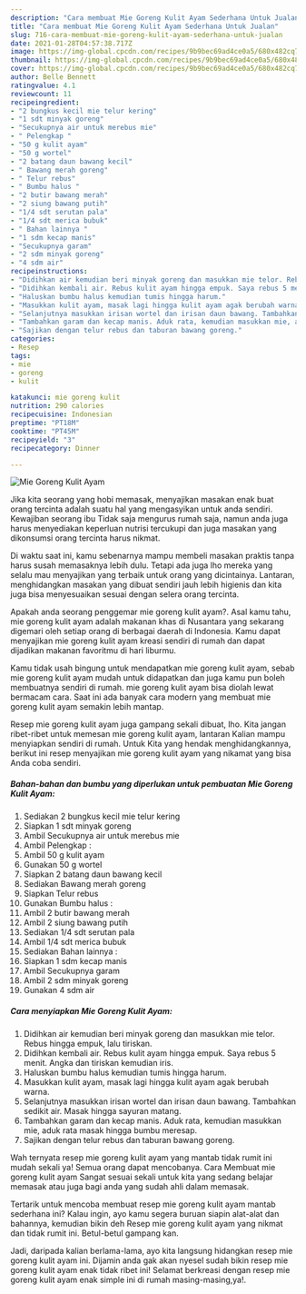```yaml
---
description: "Cara membuat Mie Goreng Kulit Ayam Sederhana Untuk Jualan"
title: "Cara membuat Mie Goreng Kulit Ayam Sederhana Untuk Jualan"
slug: 716-cara-membuat-mie-goreng-kulit-ayam-sederhana-untuk-jualan
date: 2021-01-28T04:57:38.717Z
image: https://img-global.cpcdn.com/recipes/9b9bec69ad4ce0a5/680x482cq70/mie-goreng-kulit-ayam-foto-resep-utama.jpg
thumbnail: https://img-global.cpcdn.com/recipes/9b9bec69ad4ce0a5/680x482cq70/mie-goreng-kulit-ayam-foto-resep-utama.jpg
cover: https://img-global.cpcdn.com/recipes/9b9bec69ad4ce0a5/680x482cq70/mie-goreng-kulit-ayam-foto-resep-utama.jpg
author: Belle Bennett
ratingvalue: 4.1
reviewcount: 11
recipeingredient:
- "2 bungkus kecil mie telur kering"
- "1 sdt minyak goreng"
- "Secukupnya air untuk merebus mie"
- " Pelengkap "
- "50 g kulit ayam"
- "50 g wortel"
- "2 batang daun bawang kecil"
- " Bawang merah goreng"
- " Telur rebus"
- " Bumbu halus "
- "2 butir bawang merah"
- "2 siung bawang putih"
- "1/4 sdt serutan pala"
- "1/4 sdt merica bubuk"
- " Bahan lainnya "
- "1 sdm kecap manis"
- "Secukupnya garam"
- "2 sdm minyak goreng"
- "4 sdm air"
recipeinstructions:
- "Didihkan air kemudian beri minyak goreng dan masukkan mie telor. Rebus hingga empuk, lalu tiriskan."
- "Didihkan kembali air. Rebus kulit ayam hingga empuk. Saya rebus 5 menit. Angka dan tiriskan kemudian iris."
- "Haluskan bumbu halus kemudian tumis hingga harum."
- "Masukkan kulit ayam, masak lagi hingga kulit ayam agak berubah warna."
- "Selanjutnya masukkan irisan wortel dan irisan daun bawang. Tambahkan sedikit air. Masak hingga sayuran matang."
- "Tambahkan garam dan kecap manis. Aduk rata, kemudian masukkan mie, aduk rata masak hingga bumbu meresap."
- "Sajikan dengan telur rebus dan taburan bawang goreng."
categories:
- Resep
tags:
- mie
- goreng
- kulit

katakunci: mie goreng kulit 
nutrition: 290 calories
recipecuisine: Indonesian
preptime: "PT18M"
cooktime: "PT45M"
recipeyield: "3"
recipecategory: Dinner

---
```



![Mie Goreng Kulit Ayam](https://img-global.cpcdn.com/recipes/9b9bec69ad4ce0a5/680x482cq70/mie-goreng-kulit-ayam-foto-resep-utama.jpg)

Jika kita seorang yang hobi memasak, menyajikan masakan enak buat orang tercinta adalah suatu hal yang mengasyikan untuk anda sendiri. Kewajiban seorang ibu Tidak saja mengurus rumah saja, namun anda juga harus menyediakan keperluan nutrisi tercukupi dan juga masakan yang dikonsumsi orang tercinta harus nikmat.

Di waktu  saat ini, kamu sebenarnya mampu membeli masakan praktis tanpa harus susah memasaknya lebih dulu. Tetapi ada juga lho mereka yang selalu mau menyajikan yang terbaik untuk orang yang dicintainya. Lantaran, menghidangkan masakan yang dibuat sendiri jauh lebih higienis dan kita juga bisa menyesuaikan sesuai dengan selera orang tercinta. 



Apakah anda seorang penggemar mie goreng kulit ayam?. Asal kamu tahu, mie goreng kulit ayam adalah makanan khas di Nusantara yang sekarang digemari oleh setiap orang di berbagai daerah di Indonesia. Kamu dapat menyajikan mie goreng kulit ayam kreasi sendiri di rumah dan dapat dijadikan makanan favoritmu di hari liburmu.

Kamu tidak usah bingung untuk mendapatkan mie goreng kulit ayam, sebab mie goreng kulit ayam mudah untuk didapatkan dan juga kamu pun boleh membuatnya sendiri di rumah. mie goreng kulit ayam bisa diolah lewat bermacam cara. Saat ini ada banyak cara modern yang membuat mie goreng kulit ayam semakin lebih mantap.

Resep mie goreng kulit ayam juga gampang sekali dibuat, lho. Kita jangan ribet-ribet untuk memesan mie goreng kulit ayam, lantaran Kalian mampu menyiapkan sendiri di rumah. Untuk Kita yang hendak menghidangkannya, berikut ini resep menyajikan mie goreng kulit ayam yang nikamat yang bisa Anda coba sendiri.

<!--inarticleads1-->

##### Bahan-bahan dan bumbu yang diperlukan untuk pembuatan Mie Goreng Kulit Ayam:

1. Sediakan 2 bungkus kecil mie telur kering
1. Siapkan 1 sdt minyak goreng
1. Ambil Secukupnya air untuk merebus mie
1. Ambil  Pelengkap :
1. Ambil 50 g kulit ayam
1. Gunakan 50 g wortel
1. Siapkan 2 batang daun bawang kecil
1. Sediakan  Bawang merah goreng
1. Siapkan  Telur rebus
1. Gunakan  Bumbu halus :
1. Ambil 2 butir bawang merah
1. Ambil 2 siung bawang putih
1. Sediakan 1/4 sdt serutan pala
1. Ambil 1/4 sdt merica bubuk
1. Sediakan  Bahan lainnya :
1. Siapkan 1 sdm kecap manis
1. Ambil Secukupnya garam
1. Ambil 2 sdm minyak goreng
1. Gunakan 4 sdm air




<!--inarticleads2-->

##### Cara menyiapkan Mie Goreng Kulit Ayam:

1. Didihkan air kemudian beri minyak goreng dan masukkan mie telor. Rebus hingga empuk, lalu tiriskan.
1. Didihkan kembali air. Rebus kulit ayam hingga empuk. Saya rebus 5 menit. Angka dan tiriskan kemudian iris.
1. Haluskan bumbu halus kemudian tumis hingga harum.
1. Masukkan kulit ayam, masak lagi hingga kulit ayam agak berubah warna.
1. Selanjutnya masukkan irisan wortel dan irisan daun bawang. Tambahkan sedikit air. Masak hingga sayuran matang.
1. Tambahkan garam dan kecap manis. Aduk rata, kemudian masukkan mie, aduk rata masak hingga bumbu meresap.
1. Sajikan dengan telur rebus dan taburan bawang goreng.




Wah ternyata resep mie goreng kulit ayam yang mantab tidak rumit ini mudah sekali ya! Semua orang dapat mencobanya. Cara Membuat mie goreng kulit ayam Sangat sesuai sekali untuk kita yang sedang belajar memasak atau juga bagi anda yang sudah ahli dalam memasak.

Tertarik untuk mencoba membuat resep mie goreng kulit ayam mantab sederhana ini? Kalau ingin, ayo kamu segera buruan siapin alat-alat dan bahannya, kemudian bikin deh Resep mie goreng kulit ayam yang nikmat dan tidak rumit ini. Betul-betul gampang kan. 

Jadi, daripada kalian berlama-lama, ayo kita langsung hidangkan resep mie goreng kulit ayam ini. Dijamin anda gak akan nyesel sudah bikin resep mie goreng kulit ayam enak tidak ribet ini! Selamat berkreasi dengan resep mie goreng kulit ayam enak simple ini di rumah masing-masing,ya!.

